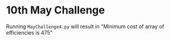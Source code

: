# 10th May Challenge

Running `MayChallenge4.py` will result in "Minimum cost of array of efficiencies is 475"